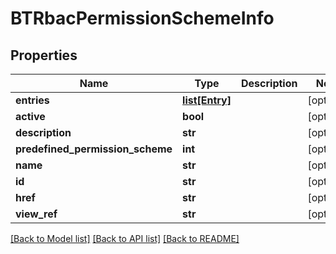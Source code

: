 # BTRbacPermissionSchemeInfo

## Properties
Name | Type | Description | Notes
------------ | ------------- | ------------- | -------------
**entries** | [**list[Entry]**](Entry.md) |  | [optional] 
**active** | **bool** |  | [optional] 
**description** | **str** |  | [optional] 
**predefined_permission_scheme** | **int** |  | [optional] 
**name** | **str** |  | [optional] 
**id** | **str** |  | [optional] 
**href** | **str** |  | [optional] 
**view_ref** | **str** |  | [optional] 

[[Back to Model list]](../README.md#documentation-for-models) [[Back to API list]](../README.md#documentation-for-api-endpoints) [[Back to README]](../README.md)


